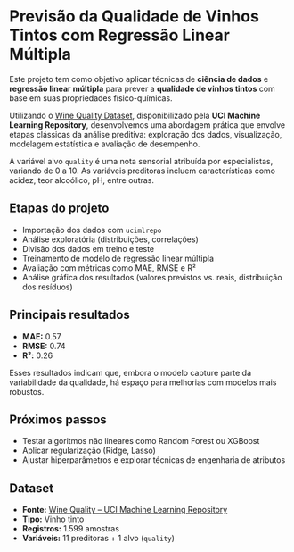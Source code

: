 <h1>Previsão da Qualidade de Vinhos Tintos com Regressão Linear Múltipla</h1>

<p>
Este projeto tem como objetivo aplicar técnicas de <strong>ciência de dados</strong> e <strong>regressão linear múltipla</strong> para prever a <strong>qualidade de vinhos tintos</strong> com base em suas propriedades físico-químicas.
</p>

<p>
Utilizando o <a href="https://archive.ics.uci.edu/dataset/186/wine+quality" target="_blank">Wine Quality Dataset</a>, disponibilizado pela <strong>UCI Machine Learning Repository</strong>, desenvolvemos uma abordagem prática que envolve etapas clássicas da análise preditiva: exploração dos dados, visualização, modelagem estatística e avaliação de desempenho.
</p>

<p>
A variável alvo <code>quality</code> é uma nota sensorial atribuída por especialistas, variando de 0 a 10. As variáveis preditoras incluem características como acidez, teor alcoólico, pH, entre outras.
</p>


<h2>Etapas do projeto</h2>
<ul>
  <li>Importação dos dados com <code>ucimlrepo</code></li>
  <li>Análise exploratória (distribuições, correlações)</li>
  <li>Divisão dos dados em treino e teste</li>
  <li>Treinamento de modelo de regressão linear múltipla</li>
  <li>Avaliação com métricas como MAE, RMSE e R²</li>
  <li>Análise gráfica dos resultados (valores previstos vs. reais, distribuição dos resíduos)</li>
</ul>



<h2>Principais resultados</h2>
<ul>
  <li><strong>MAE:</strong> 0.57</li>
  <li><strong>RMSE:</strong> 0.74</li>
  <li><strong>R²:</strong> 0.26</li>
</ul>

<p>
Esses resultados indicam que, embora o modelo capture parte da variabilidade da qualidade, há espaço para melhorias com modelos mais robustos.
</p>



<h2>Próximos passos</h2>
<ul>
  <li>Testar algoritmos não lineares como Random Forest ou XGBoost</li>
  <li>Aplicar regularização (Ridge, Lasso)</li>
  <li>Ajustar hiperparâmetros e explorar técnicas de engenharia de atributos</li>
</ul>



<h2>Dataset</h2>
<ul>
  <li><strong>Fonte:</strong> <a href="https://archive.ics.uci.edu/dataset/186/wine+quality" target="_blank">Wine Quality – UCI Machine Learning Repository</a></li>
  <li><strong>Tipo:</strong> Vinho tinto</li>
  <li><strong>Registros:</strong> 1.599 amostras</li>
  <li><strong>Variáveis:</strong> 11 preditoras + 1 alvo (<code>quality</code>)</li>
</ul>
